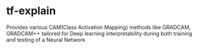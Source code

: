 # tf-explain
Provides various CAM(Class Activation Mapping) methods like GRADCAM, GRADCAM++ tailored for Deep learning interpretability during both training and testing of a Neural Network
